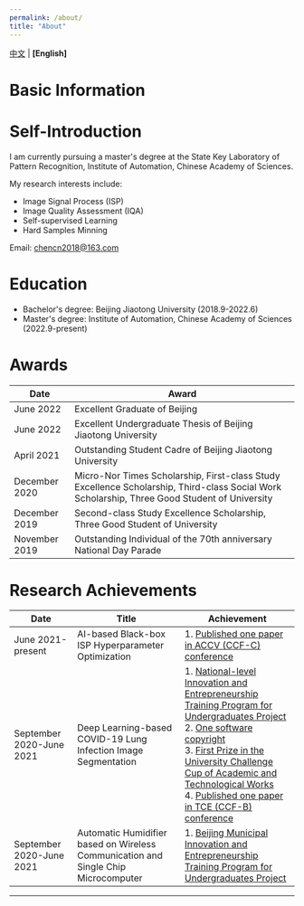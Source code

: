 ```yaml
---
permalink: /about/
title: "About"
---
```


[中文](about_CN) | **[English]**

# Basic Information
# Self-Introduction

I am currently pursuing a master's degree at the State Key Laboratory of Pattern Recognition, Institute of Automation, Chinese Academy of Sciences.

My research interests include:
- Image Signal Process (ISP)
- Image Quality Assessment (IQA)
- Self-supervised Learning
- Hard Samples Minning

Email: [chencn2018@163.com](mailto:chencn2018@163.com)

# Education

- Bachelor's degree: Beijing Jiaotong University (2018.9-2022.6)
- Master's degree: Institute of Automation, Chinese Academy of Sciences (2022.9-present)

# Awards

|Date|Award|
|  ----  | ----  |
|  June 2022  |Excellent Graduate of Beijing|
|  June 2022  |Excellent Undergraduate Thesis of Beijing Jiaotong University|
|  April 2021  |Outstanding Student Cadre of Beijing Jiaotong University|
|  December 2020  |Micro-Nor Times Scholarship, First-class Study Excellence Scholarship, Third-class Social Work Scholarship, Three Good Student of University|
|  December 2019  |Second-class Study Excellence Scholarship, Three Good Student of University|
|  November 2019  |Outstanding Individual of the 70th anniversary National Day Parade|

# Research Achievements

|Date|Title|Achievement|
|  ----  | ----  | ----  |
|June 2021-present|AI-based Black-box ISP Hyperparameter Optimization|1. [Published one paper in ACCV (CCF-C) conference](https://openaccess.thecvf.com/content/ACCV2022/html/Chen_Teacher-Guided_Learning_for_Blind_Image_Quality_Assessment_ACCV_2022_paper.html)|
|September 2020-June 2021|Deep Learning-based COVID-19 Lung Infection Image Segmentation|1. [National-level Innovation and Entrepreneurship Training Program for Undergraduates Project](https://zwchen.oss-cn-beijing.aliyuncs.com/sources/achievement/2021_COVID-19_Segmentation/2021_Covid19_Certificate.pdf)<br>2. [One software copyright](https://zwchen.oss-cn-beijing.aliyuncs.com/sources/achievement/2021_COVID-19_Segmentation/2021_Covid19_Software_Copyright.pdf)<br>3. [First Prize in the University Challenge Cup of Academic and Technological Works](https://zwchen.oss-cn-beijing.aliyuncs.com/sources/achievement/2021_COVID-19_Segmentation/2021_Covid19_BJTU_Certificate.pdf)<br>4. [Published one paper in TCE (CCF-B) conference](https://ieeexplore.ieee.org/abstract/document/9882382)|
|September 2020-June 2021|Automatic Humidifier based on Wireless Communication and Single Chip Microcomputer|1. [Beijing Municipal Innovation and Entrepreneurship Training Program for Undergraduates Project](https://zwchen.oss-cn-beijing.aliyuncs.com/sources/achievement/2021_Humidifier/2021_Humidifier_Certificate.pdf)<br>|

<hr/>
